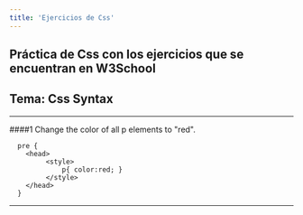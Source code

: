 ```yaml
---
title: 'Ejercicios de Css'
---
```


## Práctica de Css con los ejercicios que se encuentran en W3School
## Tema: Css Syntax
___
####1 Change the color of all p elements to "red".

      pre {
      	<head>
             <style>
                 p{ color:red; }
             </style>
        </head>
      }
___
